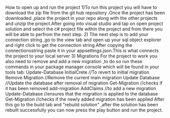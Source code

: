 
How to open up and run the project
1)To run this project you will have to download the zip file from the git hub repository .Once the project has been downloaded ,place the project in your repo along with the other projects and unzip the project.After going into visual studio and tap on open project solution and select the c# project file within the project and from there you will be able to perfrom the next step.
2) The next step is to add your connection string ,go to the view tab and open up your sql object explorer and right click to get the connection string.After copying the connectionsstring paste it in your appsettings.json.This is what connects the project to your local server
3) Migrations
For the project to work you also need to remove and add a new migration ,to do so run these commands in your package manager console which will be found in your tools tab:
Update-Database InitialCrete //To  revert to initial migration
Remove Migration //Remove the current main migration
Update Database //Update the database after removal of migration
Get-Migration //checks if it has been removed
add-migration AddClaims //to add a new migration
Update-Database //ensures that the migration is applied to the database
Get-Migration //checks if the newly added migration has been applied
After this go to the build tab and "rebuild solution" ,after the solution has been rebuilt successfully you can now press the play button and run the project.
